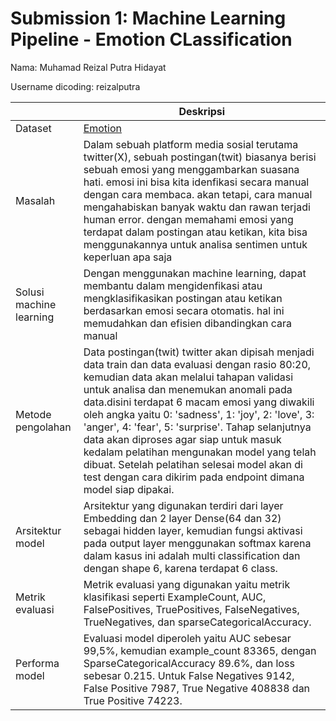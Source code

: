# Submission 1: Machine Learning Pipeline - Emotion CLassification
Nama: Muhamad Reizal Putra Hidayat

Username dicoding: reizalputra

| | Deskripsi |
| ----------- | ----------- |
| Dataset | [Emotion](https://www.kaggle.com/datasets/nelgiriyewithana/emotions) |
| Masalah | Dalam sebuah platform media sosial terutama twitter(X), sebuah postingan(twit) biasanya berisi sebuah emosi yang menggambarkan suasana hati. emosi ini bisa kita idenfikasi secara manual dengan cara membaca. akan tetapi, cara manual mengahabiskan banyak waktu dan rawan terjadi human error. dengan memahami emosi yang terdapat dalam postingan atau ketikan, kita bisa menggunakannya untuk analisa sentimen untuk keperluan apa saja |
| Solusi machine learning | Dengan menggunakan machine learning, dapat membantu dalam mengidenfikasi atau mengklasifikasikan postingan atau ketikan berdasarkan emosi secara otomatis. hal ini memudahkan dan efisien dibandingkan cara manual|
| Metode pengolahan | Data postingan(twit) twitter akan dipisah menjadi data train dan data evaluasi dengan rasio 80:20, kemudian data akan melalui tahapan validasi untuk analisa dan menemukan anomali pada data.disini terdapat 6 macam emosi yang diwakili oleh angka yaitu 0: 'sadness', 1: 'joy', 2: 'love', 3: 'anger', 4: 'fear', 5: 'surprise'. Tahap selanjutnya data akan diproses agar siap untuk masuk kedalam pelatihan mengunakan model yang telah dibuat. Setelah pelatihan selesai model akan di test dengan cara dikirim pada endpoint dimana model siap dipakai. |
| Arsitektur model | Arsitektur yang digunakan terdiri dari layer Embedding dan 2 layer Dense(64 dan 32) sebagai hidden layer, kemudian fungsi aktivasi pada output layer menggunakan softmax karena dalam kasus ini adalah multi classification dan dengan shape 6, karena terdapat 6 class. |
| Metrik evaluasi | Metrik evaluasi yang digunakan yaitu metrik klasifikasi seperti ExampleCount, AUC, FalsePositives, TruePositives, FalseNegatives, TrueNegatives, dan sparseCategoricalAccuracy. |
| Performa model | Evaluasi model diperoleh yaitu AUC sebesar 99,5%, kemudian example_count 83365, dengan SparseCategoricalAccuracy 89.6%, dan loss sebesar 0.215. Untuk False Negatives 9142, False Positive 7987, True Negative 408838 dan True Positive 74223. |